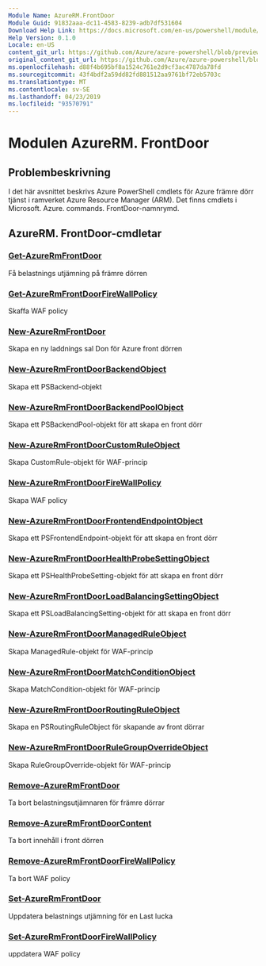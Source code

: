 ```yaml
---
Module Name: AzureRM.FrontDoor
Module Guid: 91832aaa-dc11-4583-8239-adb7df531604
Download Help Link: https://docs.microsoft.com/en-us/powershell/module/azurerm.frontdoor
Help Version: 0.1.0
Locale: en-US
content_git_url: https://github.com/Azure/azure-powershell/blob/preview/src/ResourceManager/FrontDoor/Commands.FrontDoor/help/AzureRM.FrontDoor.md
original_content_git_url: https://github.com/Azure/azure-powershell/blob/preview/src/ResourceManager/FrontDoor/Commands.FrontDoor/help/AzureRM.FrontDoor.md
ms.openlocfilehash: d88f4b695bf8a1524c761e2d9cf3ac4787da78fd
ms.sourcegitcommit: 43f4bdf2a59dd82fd881512aa9761bf72eb5703c
ms.translationtype: MT
ms.contentlocale: sv-SE
ms.lasthandoff: 04/23/2019
ms.locfileid: "93570791"
---
```

# Modulen AzureRM. FrontDoor
## Problembeskrivning
I det här avsnittet beskrivs Azure PowerShell cmdlets för Azure främre dörr tjänst i ramverket Azure Resource Manager (ARM). Det finns cmdlets i Microsoft. Azure. commands. FrontDoor-namnrymd.

## AzureRM. FrontDoor-cmdletar
### [Get-AzureRmFrontDoor](Get-AzureRmFrontDoor.md)
Få belastnings utjämning på främre dörren

### [Get-AzureRmFrontDoorFireWallPolicy](Get-AzureRmFrontDoorFireWallPolicy.md)
Skaffa WAF policy

### [New-AzureRmFrontDoor](New-AzureRmFrontDoor.md)
Skapa en ny laddnings sal Don för Azure front dörren

### [New-AzureRmFrontDoorBackendObject](New-AzureRmFrontDoorBackendObject.md)
Skapa ett PSBackend-objekt

### [New-AzureRmFrontDoorBackendPoolObject](New-AzureRmFrontDoorBackendPoolObject.md)
Skapa ett PSBackendPool-objekt för att skapa en front dörr

### [New-AzureRmFrontDoorCustomRuleObject](New-AzureRmFrontDoorCustomRuleObject.md)
Skapa CustomRule-objekt för WAF-princip

### [New-AzureRmFrontDoorFireWallPolicy](New-AzureRmFrontDoorFireWallPolicy.md)
Skapa WAF policy

### [New-AzureRmFrontDoorFrontendEndpointObject](New-AzureRmFrontDoorFrontendEndpointObject.md)
Skapa ett PSFrontendEndpoint-objekt för att skapa en front dörr

### [New-AzureRmFrontDoorHealthProbeSettingObject](New-AzureRmFrontDoorHealthProbeSettingObject.md)
Skapa ett PSHealthProbeSetting-objekt för att skapa en front dörr

### [New-AzureRmFrontDoorLoadBalancingSettingObject](New-AzureRmFrontDoorLoadBalancingSettingObject.md)
Skapa ett PSLoadBalancingSetting-objekt för att skapa en front dörr

### [New-AzureRmFrontDoorManagedRuleObject](New-AzureRmFrontDoorManagedRuleObject.md)
Skapa ManagedRule-objekt för WAF-princip

### [New-AzureRmFrontDoorMatchConditionObject](New-AzureRmFrontDoorMatchConditionObject.md)
Skapa MatchCondition-objekt för WAF-princip

### [New-AzureRmFrontDoorRoutingRuleObject](New-AzureRmFrontDoorRoutingRuleObject.md)
Skapa en PSRoutingRuleObject för skapande av front dörrar

### [New-AzureRmFrontDoorRuleGroupOverrideObject](New-AzureRmFrontDoorRuleGroupOverrideObject.md)
Skapa RuleGroupOverride-objekt för WAF-princip

### [Remove-AzureRmFrontDoor](Remove-AzureRmFrontDoor.md)
Ta bort belastningsutjämnaren för främre dörrar

### [Remove-AzureRmFrontDoorContent](Remove-AzureRmFrontDoorContent.md)
Ta bort innehåll i front dörren

### [Remove-AzureRmFrontDoorFireWallPolicy](Remove-AzureRmFrontDoorFireWallPolicy.md)
Ta bort WAF policy

### [Set-AzureRmFrontDoor](Set-AzureRmFrontDoor.md)
Uppdatera belastnings utjämning för en Last lucka

### [Set-AzureRmFrontDoorFireWallPolicy](Set-AzureRmFrontDoorFireWallPolicy.md)
uppdatera WAF policy


